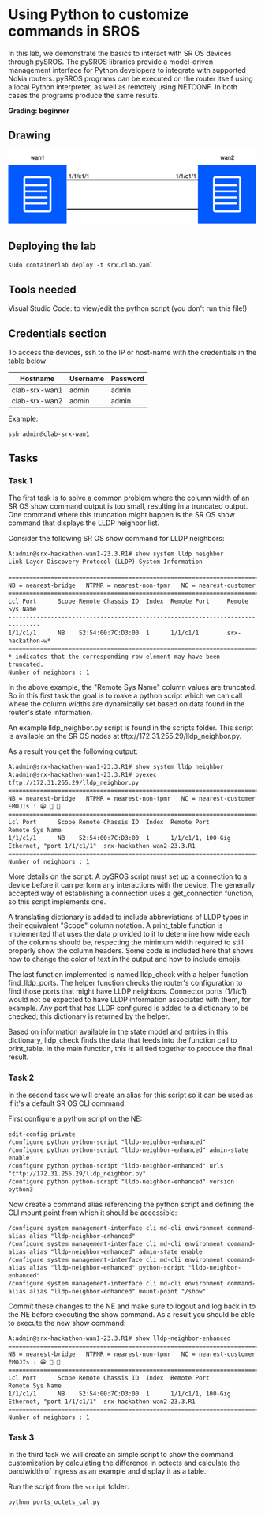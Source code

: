 # Using Python to customize commands in SROS

In this lab, we demonstrate the basics to interact with SR OS devices through pySROS. The pySROS libraries provide a model-driven management interface for Python developers to integrate with supported Nokia routers. pySROS programs can be executed on the router itself using a local Python interpreter, as well as remotely using NETCONF. In both cases the programs produce the same results.

**Grading: beginner**

## Drawing

![SROS command customization lab diagram](./srx-clab.png)

## Deploying the lab

```
sudo containerlab deploy -t srx.clab.yaml
```

## Tools needed  

Visual Studio Code: to view/edit the python script (you don't run this file!)

## Credentials section

To access the devices, ssh to the IP or host-name with the credentials in the table below

| Hostname          | Username | Password |
|-------------------|----------|----------|
| clab-srx-wan1     | admin    | admin    |
| clab-srx-wan2     | admin    | admin    |

Example: 

```
ssh admin@clab-srx-wan1
```

## Tasks

### Task 1

The first task is to solve a common problem where the column width of an SR OS show command output is too small, resulting in a truncated output. One command where this truncation might happen is the SR OS show command that displays the LLDP neighbor list.

Consider the following SR OS show command for LLDP neighbors:

```
A:admin@srx-hackathon-wan1-23.3.R1# show system lldp neighbor
Link Layer Discovery Protocol (LLDP) System Information

===============================================================================
NB = nearest-bridge   NTPMR = nearest-non-tpmr   NC = nearest-customer
===============================================================================
Lcl Port      Scope Remote Chassis ID  Index  Remote Port     Remote Sys Name
-------------------------------------------------------------------------------
1/1/c1/1      NB    52:54:00:7C:D3:00  1      1/1/c1/1        srx-hackathon-w*
===============================================================================
* indicates that the corresponding row element may have been truncated.
Number of neighbors : 1
```

In the above example, the "Remote Sys Name" column values are truncated. So in this first task the goal is to make a python script which we can call where the column widths are dynamically set based on data found in the router's state information.

An example lldp_neighbor.py script is found in the scripts folder. This script is available on the SR OS nodes at tftp://172.31.255.29/lldp_neighbor.py.

As a result you get the following output:

```
A:admin@srx-hackathon-wan1-23.3.R1# show system lldp neighbor
A:admin@srx-hackathon-wan1-23.3.R1# pyexec tftp://172.31.255.29/lldp_neighbor.py
======================================================================================================================
NB = nearest-bridge   NTPMR = nearest-non-tpmr   NC = nearest-customer  EMOJIs : 😀 💩 🤠
======================================================================================================================
Lcl Port      Scope Remote Chassis ID  Index  Remote Port                                  Remote Sys Name
1/1/c1/1      NB    52:54:00:7C:D3:00  1      1/1/c1/1, 100-Gig Ethernet, "port 1/1/c1/1"  srx-hackathon-wan2-23.3.R1
======================================================================================================================
Number of neighbors : 1
```

More details on the script:
A pySROS script must set up a connection to a device before it can perform any interactions with the device. The generally accepted way of establishing a connection uses a get_connection function, so this script implements one.

A translating dictionary is added to include abbreviations of LLDP types in their equivalent "Scope" column notation. A print_table function is implemented that uses the data provided to it to determine how wide each of the columns should be, respecting the minimum width required to still properly show the column headers. Some code is included here that shows how to change the color of text in the output and how to include emojis.

The last function implemented is named lldp_check with a helper function find_lldp_ports. The helper function checks the router's configuration to find those ports that might have LLDP neighbors. Connector ports (1/1/c1) would not be expected to have LLDP information associated with them, for example. Any port that has LLDP configured is added to a dictionary to be checked; this dictionary is returned by the helper.

Based on information available in the state model and entries in this dictionary, lldp_check finds the data that feeds into the function call to print_table. In the main function, this is all tied together to produce the final result.

### Task 2

In the second task we will create an alias for this script so it can be used as if it's a default SR OS CLI command.

First configure a python script on the NE:

```
edit-config private
/configure python python-script "lldp-neighbor-enhanced" 
/configure python python-script "lldp-neighbor-enhanced" admin-state enable
/configure python python-script "lldp-neighbor-enhanced" urls "tftp://172.31.255.29/lldp_neighbor.py"
/configure python python-script "lldp-neighbor-enhanced" version python3
```

Now create a command alias referencing the python script and defining the CLI mount point from which it should be accessible:

```
/configure system management-interface cli md-cli environment command-alias alias "lldp-neighbor-enhanced" 
/configure system management-interface cli md-cli environment command-alias alias "lldp-neighbor-enhanced" admin-state enable
/configure system management-interface cli md-cli environment command-alias alias "lldp-neighbor-enhanced" python-script "lldp-neighbor-enhanced"
/configure system management-interface cli md-cli environment command-alias alias "lldp-neighbor-enhanced" mount-point "/show" 
```

Commit these changes to the NE and make sure to logout and log back in to the NE before executing the show command. As a result you should be able to execute the new show command:

```
A:admin@srx-hackathon-wan1-23.3.R1# show lldp-neighbor-enhanced
======================================================================================================================
NB = nearest-bridge   NTPMR = nearest-non-tpmr   NC = nearest-customer  EMOJIs : 😀 💩 🤠
======================================================================================================================
Lcl Port      Scope Remote Chassis ID  Index  Remote Port                                  Remote Sys Name
1/1/c1/1      NB    52:54:00:7C:D3:00  1      1/1/c1/1, 100-Gig Ethernet, "port 1/1/c1/1"  srx-hackathon-wan2-23.3.R1
======================================================================================================================
Number of neighbors : 1
```

### Task 3

In the third task we will create an simple script to show the command customization by calculating the difference in octects and calculate the bandwidth of ingress as an example and display it as a table.

Run the script from the `script` folder:

```
python ports_octets_cal.py
```
